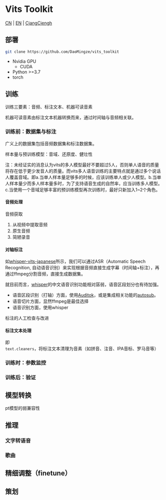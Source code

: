 # Vits Toolkit

[CN](README.md) | [EN](README_en.md) | [CjangCjengh](README_origin.md)

<!--TOC-->

## 部署

```bash
git clone https://github.com/DaoMingze/vits_toolkit
```

- Nvidia GPU
  - CUDA
- Python >=3.7
- torch

## 训练

训练三要素：音频、标注文本、机器可读音素

机器可读音素由标注文本机器转换而来，通过时间轴与音频相关联。

### 训练前：数据集与标注

广义上的数据集包括音频数据集和标注数据集。

样本量与预训练模型：音域、还原度、健壮性

注：未经证实的消息认为vits的多人模型最好不要超过5人，否则单人语音的质量将存在低于更少发音人的质量。而vits多人语音训练的主要特点就是通过多个说话人覆盖音域。即a.当单人样本量足够多的时候，应该训练单人或少人模型。b.当单人样本量少而多人样本量多时，为了支持语音生成的自然率，应当训练多人模型。c.当使用一个音域足够丰富的预训练模型再次训练时，最好只新加入1~2个角色。

#### 音频处理

音频获取

1. 从视频中提取音频
2. 原生音频
3. 简陋录音

#### 对轴标注

如[whisper-vits-japanese](https://github.com/AlexandaJerry/whisper-vits-japanese)所示，我们可以通过ASR（Automatic Speech Recognition, 自动语音识别）来实现根据音频直接生成字幕（时间轴+标注），再通过ffmpeg分割音频，直接生成数据集。

就目前而言，[whisper](https://github.com/openai/whisper)的中文语音识别功能相对孱弱，语音区段划分也有待加强。

- 语音区段识别（打轴）方面，使用[Auditok](https://github.com/amsehili/auditok)，或是集成相关功能的[autosub](https://github.com/BingLingGroup/autosub)。
- 语音切片方面，显然ffmpeg是最佳选择
- 语音识别方面，使用whisper

标注的人工检查与改进

#### 标注文本处理

即`text.cleaners`，将标注文本清理为音素（如拼音、注音、IPA音标、罗马音等）

### 训练时：参数监控

### 训练后：验证

## 模型转换

pt模型的弱兼容性

## 推理

### 文字转语音

### 歌曲

## 精细调整（finetune）

## 策划